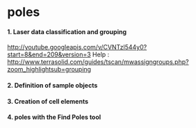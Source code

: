 # poles
#### 1. Laser data classification and grouping
http://youtube.googleapis.com/v/CVNTzl544y0?start=8&end=209&version=3
Help : 
http://www.terrasolid.com/guides/tscan/mwassigngroups.php?zoom_highlightsub=grouping
#### 2. Definition of sample objects
#### 3. Creation of cell elements
#### 4. poles with the Find Poles tool
